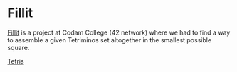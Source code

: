 # Fillit
[Fillit](subject/fillit.en.pdf) is a project at Codam College (42 network) where we had to find a way to assemble a given Tetriminos set altogether in the smallest possible square.

[Tetris](images/screenshot.png)

